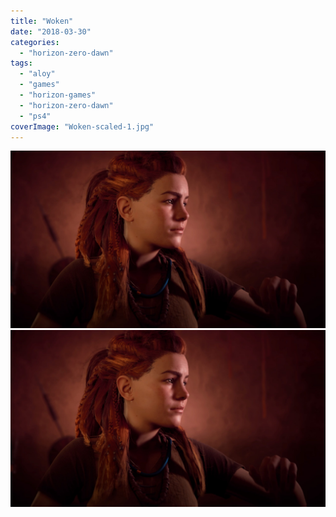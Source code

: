 ```yaml
---
title: "Woken"
date: "2018-03-30"
categories: 
  - "horizon-zero-dawn"
tags: 
  - "aloy"
  - "games"
  - "horizon-games"
  - "horizon-zero-dawn"
  - "ps4"
coverImage: "Woken-scaled-1.jpg"
---
```


[![](images/Woken-scaled-1.jpg)](images/Woken-scaled-1.jpg)
[![](images/Woken-scaled-1.jpg)](images/Woken-scaled-1.jpg)
